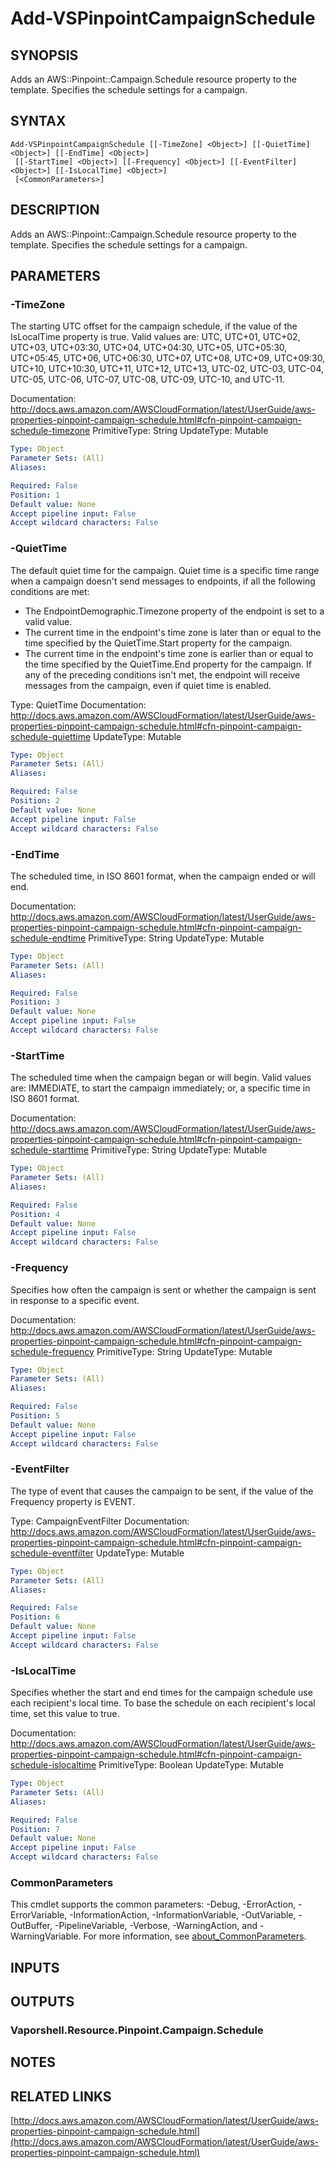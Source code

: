 # Add-VSPinpointCampaignSchedule

## SYNOPSIS
Adds an AWS::Pinpoint::Campaign.Schedule resource property to the template.
Specifies the schedule settings for a campaign.

## SYNTAX

```
Add-VSPinpointCampaignSchedule [[-TimeZone] <Object>] [[-QuietTime] <Object>] [[-EndTime] <Object>]
 [[-StartTime] <Object>] [[-Frequency] <Object>] [[-EventFilter] <Object>] [[-IsLocalTime] <Object>]
 [<CommonParameters>]
```

## DESCRIPTION
Adds an AWS::Pinpoint::Campaign.Schedule resource property to the template.
Specifies the schedule settings for a campaign.

## PARAMETERS

### -TimeZone
The starting UTC offset for the campaign schedule, if the value of the IsLocalTime property is true.
Valid values are: UTC, UTC+01, UTC+02, UTC+03, UTC+03:30, UTC+04, UTC+04:30, UTC+05, UTC+05:30, UTC+05:45, UTC+06, UTC+06:30, UTC+07, UTC+08, UTC+09, UTC+09:30, UTC+10, UTC+10:30, UTC+11, UTC+12, UTC+13, UTC-02, UTC-03, UTC-04, UTC-05, UTC-06, UTC-07, UTC-08, UTC-09, UTC-10, and UTC-11.

Documentation: http://docs.aws.amazon.com/AWSCloudFormation/latest/UserGuide/aws-properties-pinpoint-campaign-schedule.html#cfn-pinpoint-campaign-schedule-timezone
PrimitiveType: String
UpdateType: Mutable

```yaml
Type: Object
Parameter Sets: (All)
Aliases:

Required: False
Position: 1
Default value: None
Accept pipeline input: False
Accept wildcard characters: False
```

### -QuietTime
The default quiet time for the campaign.
Quiet time is a specific time range when a campaign doesn't send messages to endpoints, if all the following conditions are met:
+ The EndpointDemographic.Timezone property of the endpoint is set to a valid value.
+ The current time in the endpoint's time zone is later than or equal to the time specified by the QuietTime.Start property for the campaign.
+ The current time in the endpoint's time zone is earlier than or equal to the time specified by the QuietTime.End property for the campaign.
If any of the preceding conditions isn't met, the endpoint will receive messages from the campaign, even if quiet time is enabled.

Type: QuietTime
Documentation: http://docs.aws.amazon.com/AWSCloudFormation/latest/UserGuide/aws-properties-pinpoint-campaign-schedule.html#cfn-pinpoint-campaign-schedule-quiettime
UpdateType: Mutable

```yaml
Type: Object
Parameter Sets: (All)
Aliases:

Required: False
Position: 2
Default value: None
Accept pipeline input: False
Accept wildcard characters: False
```

### -EndTime
The scheduled time, in ISO 8601 format, when the campaign ended or will end.

Documentation: http://docs.aws.amazon.com/AWSCloudFormation/latest/UserGuide/aws-properties-pinpoint-campaign-schedule.html#cfn-pinpoint-campaign-schedule-endtime
PrimitiveType: String
UpdateType: Mutable

```yaml
Type: Object
Parameter Sets: (All)
Aliases:

Required: False
Position: 3
Default value: None
Accept pipeline input: False
Accept wildcard characters: False
```

### -StartTime
The scheduled time when the campaign began or will begin.
Valid values are: IMMEDIATE, to start the campaign immediately; or, a specific time in ISO 8601 format.

Documentation: http://docs.aws.amazon.com/AWSCloudFormation/latest/UserGuide/aws-properties-pinpoint-campaign-schedule.html#cfn-pinpoint-campaign-schedule-starttime
PrimitiveType: String
UpdateType: Mutable

```yaml
Type: Object
Parameter Sets: (All)
Aliases:

Required: False
Position: 4
Default value: None
Accept pipeline input: False
Accept wildcard characters: False
```

### -Frequency
Specifies how often the campaign is sent or whether the campaign is sent in response to a specific event.

Documentation: http://docs.aws.amazon.com/AWSCloudFormation/latest/UserGuide/aws-properties-pinpoint-campaign-schedule.html#cfn-pinpoint-campaign-schedule-frequency
PrimitiveType: String
UpdateType: Mutable

```yaml
Type: Object
Parameter Sets: (All)
Aliases:

Required: False
Position: 5
Default value: None
Accept pipeline input: False
Accept wildcard characters: False
```

### -EventFilter
The type of event that causes the campaign to be sent, if the value of the Frequency property is EVENT.

Type: CampaignEventFilter
Documentation: http://docs.aws.amazon.com/AWSCloudFormation/latest/UserGuide/aws-properties-pinpoint-campaign-schedule.html#cfn-pinpoint-campaign-schedule-eventfilter
UpdateType: Mutable

```yaml
Type: Object
Parameter Sets: (All)
Aliases:

Required: False
Position: 6
Default value: None
Accept pipeline input: False
Accept wildcard characters: False
```

### -IsLocalTime
Specifies whether the start and end times for the campaign schedule use each recipient's local time.
To base the schedule on each recipient's local time, set this value to true.

Documentation: http://docs.aws.amazon.com/AWSCloudFormation/latest/UserGuide/aws-properties-pinpoint-campaign-schedule.html#cfn-pinpoint-campaign-schedule-islocaltime
PrimitiveType: Boolean
UpdateType: Mutable

```yaml
Type: Object
Parameter Sets: (All)
Aliases:

Required: False
Position: 7
Default value: None
Accept pipeline input: False
Accept wildcard characters: False
```

### CommonParameters
This cmdlet supports the common parameters: -Debug, -ErrorAction, -ErrorVariable, -InformationAction, -InformationVariable, -OutVariable, -OutBuffer, -PipelineVariable, -Verbose, -WarningAction, and -WarningVariable. For more information, see [about_CommonParameters](http://go.microsoft.com/fwlink/?LinkID=113216).

## INPUTS

## OUTPUTS

### Vaporshell.Resource.Pinpoint.Campaign.Schedule
## NOTES

## RELATED LINKS

[http://docs.aws.amazon.com/AWSCloudFormation/latest/UserGuide/aws-properties-pinpoint-campaign-schedule.html](http://docs.aws.amazon.com/AWSCloudFormation/latest/UserGuide/aws-properties-pinpoint-campaign-schedule.html)

